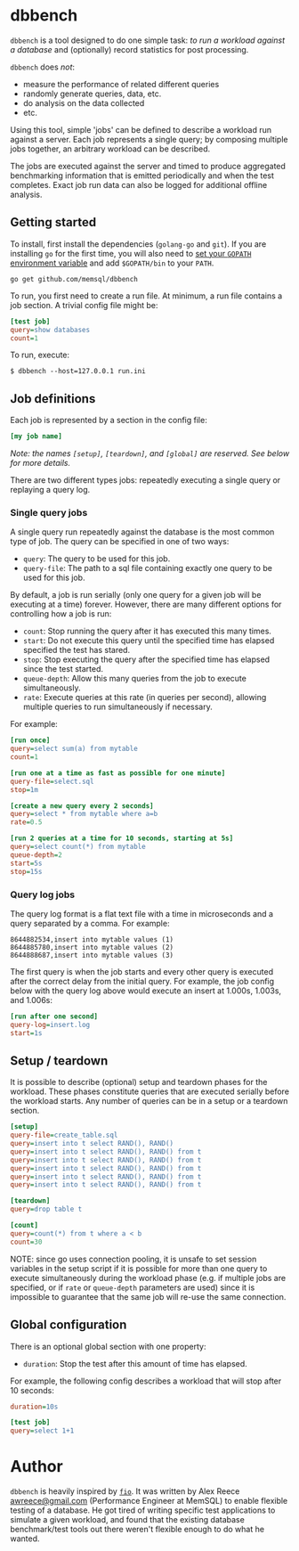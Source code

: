 # dbbench

`dbbench` is a tool designed to do one simple task: _to run a workload against
a database_ and (optionally) record statistics for post processing.

`dbbench` does *not*:

  - measure the performance of related different queries
  - randomly generate queries, data, etc.
  - do analysis on the data collected
  - etc.

Using this tool, simple 'jobs' can be defined to describe a workload run
against a server. Each job represents a single query; by composing multiple
jobs together, an arbitrary workload can be described.

The jobs are executed against the server and timed to produce
aggregated benchmarking information that is emitted periodically and when the
test completes. Exact job run data can also be logged for additional offline
analysis.

## Getting started

To install, first install the dependencies (`golang-go` and `git`). If you are installing `go` for the first time, you will also need
to [set your `GOPATH` environment
variable](https://golang.org/doc/code.html#GOPATH) and add `$GOPATH/bin` to
your `PATH`.

```
go get github.com/memsql/dbbench
```

To run, you first need to create a run file. At minimum, a run file contains
a job section. A trivial config file might be:

```ini
[test job]
query=show databases
count=1
```

To run, execute:
```
$ dbbench --host=127.0.0.1 run.ini
```

## Job definitions

Each job is represented by a section in the config file:

```ini
[my job name]
```

_Note: the names `[setup]`, `[teardown]`, and `[global]` are reserved. See below for more details._

There are two different types jobs: repeatedly executing a single query or
replaying a query log.

### Single query jobs

A single query run repeatedly against the database is the most common
type of job. The query can be specified in one of two ways:

  - `query`: The query to be used for this job.
  - `query-file`: The path to a sql file containing exactly one query
     to be used for this job.

By default, a job is run serially (only one query for a given job will be
executing at a time) forever. However, there are many different options for
controlling how a job is run:

  - `count`: Stop running the query after it has executed this many times.
  - `start`: Do not execute this query until the specified time has
      elapsed specified the test has stared.
  - `stop`: Stop executing the query after the specified time has elapsed since
      the test started.
  - `queue-depth`: Allow this many queries from the job to execute simultaneously.
  - `rate`: Execute queries at this rate (in queries per second), allowing
      multiple queries to run simultaneously if necessary.


For example:

```ini
[run once]
query=select sum(a) from mytable
count=1

[run one at a time as fast as possible for one minute]
query-file=select.sql
stop=1m

[create a new query every 2 seconds]
query=select * from mytable where a=b
rate=0.5

[run 2 queries at a time for 10 seconds, starting at 5s]
query=select count(*) from mytable
queue-depth=2
start=5s
stop=15s
```

### Query log jobs

The query log format is a flat text file with a time in microseconds and
a query separated by a comma. For example:

```
8644882534,insert into mytable values (1)
8644885780,insert into mytable values (2)
8644888687,insert into mytable values (3)
```

The first query is when the job starts and every other query is executed after
the correct delay from the initial query. For example, the job config below
with the query log above would execute an insert at 1.000s, 1.003s, and 1.006s:

```ini
[run after one second]
query-log=insert.log
start=1s
```

## Setup / teardown

It is possible to describe (optional) setup and teardown phases
for the workload. These phases constitute queries that are executed
serially before the workload starts. Any number of queries can
be in a setup or a teardown section.

```ini
[setup]
query-file=create_table.sql
query=insert into t select RAND(), RAND()
query=insert into t select RAND(), RAND() from t
query=insert into t select RAND(), RAND() from t
query=insert into t select RAND(), RAND() from t
query=insert into t select RAND(), RAND() from t
query=insert into t select RAND(), RAND() from t

[teardown]
query=drop table t

[count]
query=count(*) from t where a < b
count=30
```

NOTE: since go uses connection pooling, it is unsafe to set
session variables in the setup script if it is possible for
more than one query to execute simultaneously during the workload
phase (e.g. if multiple jobs are specified, or if `rate` or 
`queue-depth` parameters are used) since it is impossible to
guarantee that the same job will re-use the same connection.

## Global configuration

There is an optional global section with one property:

  - `duration`: Stop the test after this amount of time has elapsed.

For example, the following config describes a workload that will stop after 10 seconds:

```ini
duration=10s

[test job]
query=select 1+1
```

# Author
`dbbench` is heavily inspired by [`fio`](https://github.com/axboe/fio). It
was written by Alex Reece <awreece@gmail.com> (Performance Engineer at MemSQL)
to enable flexible testing of a database. He got tired of writing specific test
applications to simulate a given workload, and found that the existing database
benchmark/test tools out there weren't flexible enough to do what he wanted.
